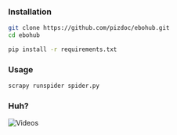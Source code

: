 ### Installation
```bash
git clone https://github.com/pizdoc/ebohub.git
cd ebohub

pip install -r requirements.txt
```

### Usage
```bash
scrapy runspider spider.py
```

### Huh?
![Videos](https://i.imgur.com/IGxfouc.jpg)